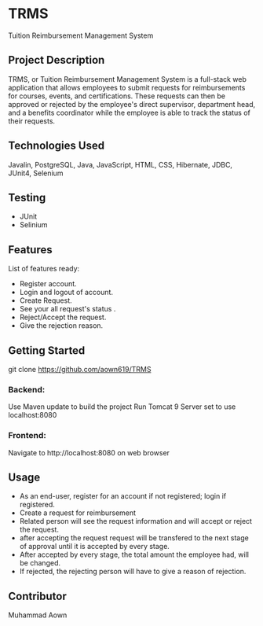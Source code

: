 # TRMS
Tuition Reimbursement Management System 


## Project Description

TRMS, or Tuition Reimbursement Management System is a full-stack web application that allows employees to submit requests for reimbursements for courses, events, and certifications. These requests can then be approved or rejected by the employee's direct supervisor, department head, and a benefits coordinator while the employee is able to track the status of their requests.


## Technologies Used
 Javalin, PostgreSQL, Java, JavaScript, HTML, CSS, Hibernate, JDBC, JUnit4, Selenium

## Testing

* JUnit
* Selinium

## Features

List of features ready:
* Register account.
* Login and logout of account.
* Create Request.
* See your all request's status .
* Reject/Accept the request.
* Give the rejection reason.


## Getting Started
   
git clone https://github.com/aown619/TRMS

### Backend:
Use Maven update to build the project
Run Tomcat 9 Server set to use localhost:8080

### Frontend:
Navigate to http://localhost:8080 on web browser

## Usage
* As an end-user, register for an account if not registered; login if registered.
* Create a request for reimbursement
* Related person will see the request information and will accept or reject the request.
* after accepting the request request will be transfered to the next stage of approval until it is accepted by every stage.
* After accepted by every stage, the total amount the employee had, will be changed. 
* If rejected, the rejecting person will have to give a reason of rejection.

## Contributor

Muhammad Aown
